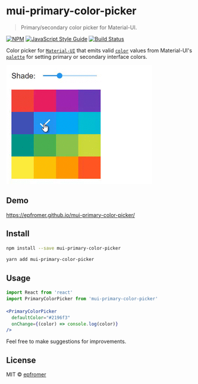 # mui-primary-color-picker

> Primary/secondary color picker for Material-UI.

[![NPM](https://img.shields.io/npm/v/mui-primary-color-picker.svg)](https://www.npmjs.com/package/mui-primary-color-picker) [![JavaScript Style Guide](https://img.shields.io/badge/code_style-standard-brightgreen.svg)](https://standardjs.com) [![Build Status](https://dev.azure.com/klonzo/mui-primary-color-picker/_apis/build/status/epfromer.mui-primary-color-picker?branchName=master)](https://dev.azure.com/klonzo/mui-primary-color-picker/_build/latest?definitionId=3&branchName=master)

Color picker for [`Material-UI`](https://material-ui.com/) that emits valid [`color`](https://material-ui.com/customization/color/) values from Material-UI's [`palette`](https://material-ui.com/customization/palette/) for setting primary or secondary interface colors.

![`<PrimaryColorPicker>` in action](https://github.com/epfromer/mui-primary-color-picker/raw/master/doc/screenrec.gif)

## Demo

https://epfromer.github.io/mui-primary-color-picker/

## Install

```bash
npm install --save mui-primary-color-picker
```

```bash
yarn add mui-primary-color-picker
```

## Usage

```jsx
import React from 'react'
import PrimaryColorPicker from 'mui-primary-color-picker'

<PrimaryColorPicker
  defaultColor="#2196f3"
  onChange={(color) => console.log(color)}
/>
```

Feel free to make suggestions for improvements.

## License

MIT © [epfromer](https://github.com/epfromer)
